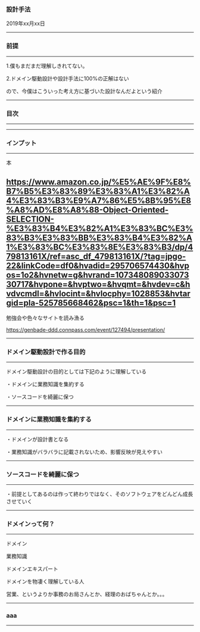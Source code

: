 ### 設計手法

2019年xx月xx日

---

### 前提

---
1.僕もまだまだ理解しきれてない。

2.ドメイン駆動設計や設計手法に100%の正解はない

ので、今僕はこういった考え方に基づいた設計なんだよという紹介

---

### 目次

---

---

### インプット

---

本

https://www.amazon.co.jp/%E5%AE%9F%E8%B7%B5%E3%83%89%E3%83%A1%E3%82%A4%E3%83%B3%E9%A7%86%E5%8B%95%E8%A8%AD%E8%A8%88-Object-Oriented-SELECTION-%E3%83%B4%E3%82%A1%E3%83%BC%E3%83%B3%E3%83%BB%E3%83%B4%E3%82%A1%E3%83%BC%E3%83%8E%E3%83%B3/dp/479813161X/ref=asc_df_479813161X/?tag=jpgo-22&linkCode=df0&hvadid=295706574430&hvpos=1o2&hvnetw=g&hvrand=10734808903307330717&hvpone=&hvptwo=&hvqmt=&hvdev=c&hvdvcmdl=&hvlocint=&hvlocphy=1028853&hvtargid=pla-525785668462&psc=1&th=1&psc=1
---

勉強会や色々なサイトを読み漁る

https://genbade-ddd.connpass.com/event/127494/presentation/

---

### ドメイン駆動設計で作る目的

---
ドメイン駆動設計の目的としては下記のように理解している

・ドメインに業務知識を集約する

・ソースコードを綺麗に保つ

---

### ドメインに業務知識を集約する

---

・ドメインが設計書となる

・業務知識がバラバラに記載されないため、影響反映が見えやすい

---

### ソースコードを綺麗に保つ

---

・前提としてあるのは作って終わりではなく、そのソフトウェアをどんどん成長させていく

---

### ドメインって何？

---

ドメイン

業務知識

ドメインエキスパート

ドメインを物凄く理解している人

営業、というよりか事務のお局さんとか、経理のおばちゃんとか。。。

---

### aaa

---

